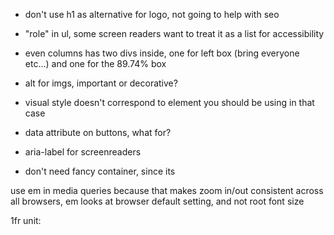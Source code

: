 - don't use h1 as alternative for logo, not going to help with seo
- "role" in ul, some screen readers want to treat it as a list for accessibility

- even columns has two divs inside, one for left box (bring everyone etc...) and one for the 89.74% box

- alt for imgs, important or decorative?

- visual style doesn't correspond to element you should be using in that case
- data attribute on buttons, what for?
- aria-label for screenreaders
- don't need fancy container, since its

use em in media queries because that makes zoom in/out consistent across all browsers, em looks at browser default setting, and not root font size

1fr unit:
